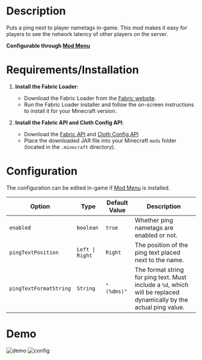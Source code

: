 # Description

Puts a ping next to player nametags in-game. 
This mod makes it easy for players to see the network latency of other players on the server.



**Configurable through [Mod Menu](https://modrinth.com/mod/modmenu)**

# Requirements/Installation
1. **Install the Fabric Loader**:
   - Download the Fabric Loader from the [Fabric website](https://fabricmc.net/use/).
   - Run the Fabric Loader installer and follow the on-screen instructions to install it for your Minecraft version.

2. **Install the Fabric API and Cloth Config API**:
   - Download the [Fabric API](https://modrinth.com/mod/fabric-api) and [Cloth Config API](https://modrinth.com/mod/cloth-config/versions?l=fabric)
   - Place the downloaded JAR file into your Minecraft `mods` folder (located in the `.minecraft` directory).

# Configuration

The configuration can be edited in-game if [Mod Menu](https://modrinth.com/mod/modmenu) is installed.

| Option                 | Type            | Default Value | Description                                                                                                        |
|----------------------- |-----------------|---------------|--------------------------------------------------------------------------------------------------------------------|
| `enabled`              | `boolean`       | `true`        | Whether ping nametags are enabled or not.                                                                          |
| `pingTextPosition`     | `Left \| Right` | `Right`       | The position of the ping text placed next to the name.                                                             |
| `pingTextFormatString` | `String`        | `"(%dms)"`    | The format string for ping text. Must include a `%d`, which will be replaced dynamically by the actual ping value. |

# Demo
![demo](https://cdn.modrinth.com/data/cached_images/a7e1f326ce4493234d5c30bba51e88491f8f8138.png)
![config](https://cdn.modrinth.com/data/cached_images/fb8a4843fb4aea0d174c4b54d7d139c6e5ed2101.png)
